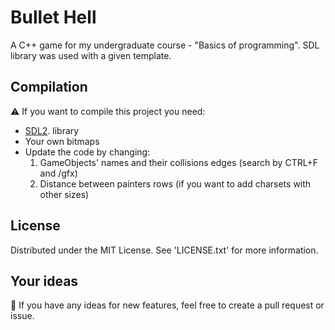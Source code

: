 # Bullet Hell
A C++ game for my undergraduate course - "Basics of programming". SDL library was used with a given template.
## Compilation
:warning: If you want to compile this project you need:
- [SDL2](https://www.libsdl.org/download-2.0.php). library
- Your own bitmaps
- Update the code by changing:
	1. GameObjects' names and their collisions edges	(search by CTRL+F and /gfx)
	2. Distance between painters rows (if you want to add charsets with other sizes)
## License
Distributed under the MIT License. See 'LICENSE.txt' for more information.
## Your ideas
:envelope_with_arrow: If you have any ideas for new features, feel free to create a pull request or issue.

